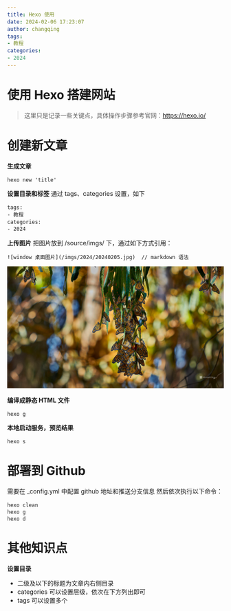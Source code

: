 ```yaml
---
title: Hexo 使用
date: 2024-02-06 17:23:07
author: changqing
tags: 
- 教程
categories:
- 2024
---
```



# 使用 Hexo 搭建网站
> 这里只是记录一些关键点，具体操作步骤参考官网：https://hexo.io/

# 创建新文章

**生成文章**
``` shell
hexo new 'title'
```

**设置目录和标签**
通过 tags、categories 设置，如下
``` html
tags: 
- 教程
categories:
- 2024
```

**上传图片**
把图片放到 /source/imgs/ 下，通过如下方式引用：
```
![window 桌面图片](/imgs/2024/20240205.jpg)  // markdown 语法
```
![window 桌面图片](/imgs/2024/20240205.jpg)

**编译成静态 HTML 文件**
``` shell
hexo g
```

**本地启动服务，预览结果**
``` shell
hexo s
```

# 部署到 Github
需要在 _config.yml 中配置 github 地址和推送分支信息
然后依次执行以下命令：
``` shell
hexo clean
hexo g
hexo d
```
# 其他知识点
**设置目录**
- 二级及以下的标题为文章内右侧目录
- categories 可以设置层级，依次在下方列出即可
- tags 可以设置多个
 
